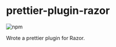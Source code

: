 # prettier-plugin-razor

![npm](https://img.shields.io/npm/dw/prettier-plugin-razor)

Wrote a prettier plugin for Razor.
